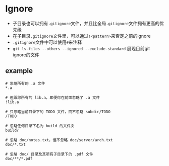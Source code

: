 # Ignore

* 子目录也可以拥有`.gitignore`文件，并且比全局`.gitignore`文件拥有更高的优先级
* 在子目录`.gitignore`文件里，可以通过`!<pattern>`来否定之前的ignore
* `.gitignore`文件中可以使用`#`来注释
* `git ls-files --others --ignored --exclude-standard` 展现目前git ignore的文件

## example
```gitignore
# 忽略所有的 .a 文件
*.a

# 但跟踪所有的 lib.a，即便你在前面忽略了 .a 文件
!lib.a

# 只忽略当前目录下的 TODO 文件，而不忽略 subdir/TODO
/TODO

# 忽略任何目录下名为 build 的文件夹
build/

# 忽略 doc/notes.txt，但不忽略 doc/server/arch.txt
doc/*.txt

# 忽略 doc/ 目录及其所有子目录下的 .pdf 文件
doc/**/*.pdf
```

